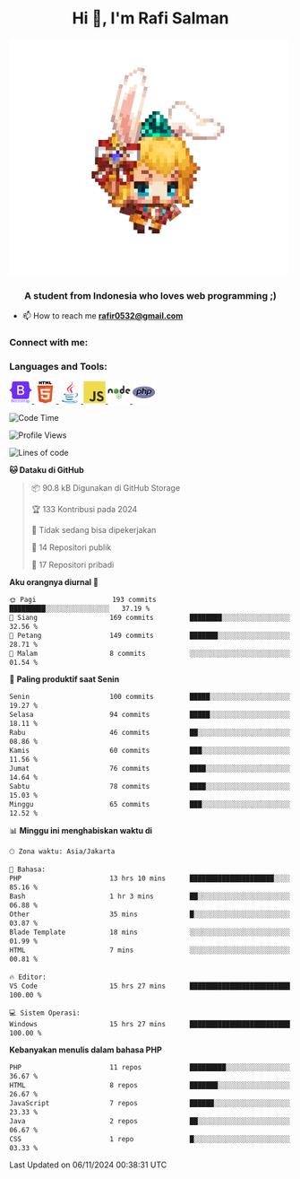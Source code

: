 <h1 align="center">Hi 👋, I'm Rafi Salman</h1>
<img src="img/lp.gif" /> 
<h3 align="center">A student from Indonesia who loves web programming ;)</h3>

- 📫 How to reach me **rafir0532@gmail.com**

<h3 align="left">Connect with me:</h3>
<p align="left">
</p>

<h3 align="left">Languages and Tools:</h3>
<p align="left"> <a href="https://getbootstrap.com" target="_blank" rel="noreferrer"> <img src="https://raw.githubusercontent.com/devicons/devicon/master/icons/bootstrap/bootstrap-plain-wordmark.svg" alt="bootstrap" width="40" height="40"/> </a> <a href="https://www.w3.org/html/" target="_blank" rel="noreferrer"> <img src="https://raw.githubusercontent.com/devicons/devicon/master/icons/html5/html5-original-wordmark.svg" alt="html5" width="40" height="40"/> </a> <a href="https://www.java.com" target="_blank" rel="noreferrer"> <img src="https://raw.githubusercontent.com/devicons/devicon/master/icons/java/java-original.svg" alt="java" width="40" height="40"/> </a> <a href="https://developer.mozilla.org/en-US/docs/Web/JavaScript" target="_blank" rel="noreferrer"> <img src="https://raw.githubusercontent.com/devicons/devicon/master/icons/javascript/javascript-original.svg" alt="javascript" width="40" height="40"/> </a> <a href="https://nodejs.org" target="_blank" rel="noreferrer"> <img src="https://raw.githubusercontent.com/devicons/devicon/master/icons/nodejs/nodejs-original-wordmark.svg" alt="nodejs" width="40" height="40"/> </a> <a href="https://www.php.net" target="_blank" rel="noreferrer"> <img src="https://raw.githubusercontent.com/devicons/devicon/master/icons/php/php-original.svg" alt="php" width="40" height="40"/> </a> </p>

<!--START_SECTION:waka-->
![Code Time](http://img.shields.io/badge/Code%20Time-222%20hrs%207%20mins-blue)

![Profile Views](http://img.shields.io/badge/Profil%20dilihat-0-blue)

![Lines of code](https://img.shields.io/badge/Sejak%20Hello%20World%20aku%20telah%20menulis-1.6%20million%20baris%20kode-blue)

**🐱 Dataku di GitHub** 

> 📦 90.8 kB Digunakan di GitHub Storage 
 > 
> 🏆 133 Kontribusi pada 2024
 > 
> 🚫 Tidak sedang bisa dipekerjakan
 > 
> 📜 14 Repositori publik 
 > 
> 🔑 17 Repositori pribadi 
 > 
**Aku orangnya diurnal 🐤** 

```text
🌞 Pagi                   193 commits         █████████░░░░░░░░░░░░░░░░   37.19 % 
🌆 Siang                  169 commits         ████████░░░░░░░░░░░░░░░░░   32.56 % 
🌃 Petang                 149 commits         ███████░░░░░░░░░░░░░░░░░░   28.71 % 
🌙 Malam                  8 commits           ░░░░░░░░░░░░░░░░░░░░░░░░░   01.54 % 
```
📅 **Paling produktif saat Senin** 

```text
Senin                    100 commits         █████░░░░░░░░░░░░░░░░░░░░   19.27 % 
Selasa                   94 commits          █████░░░░░░░░░░░░░░░░░░░░   18.11 % 
Rabu                     46 commits          ██░░░░░░░░░░░░░░░░░░░░░░░   08.86 % 
Kamis                    60 commits          ███░░░░░░░░░░░░░░░░░░░░░░   11.56 % 
Jumat                    76 commits          ████░░░░░░░░░░░░░░░░░░░░░   14.64 % 
Sabtu                    78 commits          ████░░░░░░░░░░░░░░░░░░░░░   15.03 % 
Minggu                   65 commits          ███░░░░░░░░░░░░░░░░░░░░░░   12.52 % 
```


📊 **Minggu ini menghabiskan waktu di** 

```text
🕑︎ Zona waktu: Asia/Jakarta

💬 Bahasa: 
PHP                      13 hrs 10 mins      █████████████████████░░░░   85.16 % 
Bash                     1 hr 3 mins         ██░░░░░░░░░░░░░░░░░░░░░░░   06.88 % 
Other                    35 mins             █░░░░░░░░░░░░░░░░░░░░░░░░   03.87 % 
Blade Template           18 mins             ░░░░░░░░░░░░░░░░░░░░░░░░░   01.99 % 
HTML                     7 mins              ░░░░░░░░░░░░░░░░░░░░░░░░░   00.81 % 

🔥 Editor: 
VS Code                  15 hrs 27 mins      █████████████████████████   100.00 % 

💻 Sistem Operasi: 
Windows                  15 hrs 27 mins      █████████████████████████   100.00 % 
```

**Kebanyakan menulis dalam bahasa PHP** 

```text
PHP                      11 repos            █████████░░░░░░░░░░░░░░░░   36.67 % 
HTML                     8 repos             ███████░░░░░░░░░░░░░░░░░░   26.67 % 
JavaScript               7 repos             ██████░░░░░░░░░░░░░░░░░░░   23.33 % 
Java                     2 repos             ██░░░░░░░░░░░░░░░░░░░░░░░   06.67 % 
CSS                      1 repo              █░░░░░░░░░░░░░░░░░░░░░░░░   03.33 % 
```




 Last Updated on 06/11/2024 00:38:31 UTC
<!--END_SECTION:waka-->
